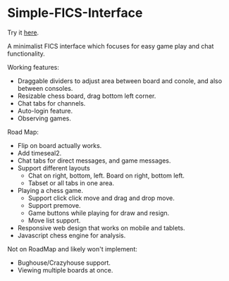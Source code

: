 # Simple-FICS-Interface
Try it <a href="https://cday-with-ai.github.io/Simple-FICS-Interface/" target="_blank">here</a>.

A minimalist FICS interface which focuses for easy game play and chat functionality.

Working features:
- Draggable dividers to adjust area between board and conole, and also between consoles.
- Resizable chess board, drag bottom left corner.
- Chat tabs for channels.
- Auto-login feature.
- Observing games.

Road Map:
- Flip on board actually works.
- Add timeseal2.
- Chat tabs for direct messages, and game messages.
- Support different layouts
  - Chat on right, bottom, left. Board on right, bottom left.
  - Tabset or all tabs in one area.
- Playing a chess game.
  - Support click click move and drag and drop move.
  - Support premove.
  - Game buttons while playing for draw and resign.
  - Move list support.
- Responsive web design that works on mobile and tablets.
- Javascript chess engine for analysis.

Not on RoadMap and likely won't implement:
- Bughouse/Crazyhouse support.
- Viewing multiple boards at once.




